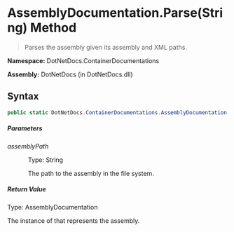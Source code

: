 # AssemblyDocumentation.Parse(String) Method
> Parses the assembly given its assembly and XML paths.

**Namespace:** DotNetDocs.ContainerDocumentations

**Assembly:** DotNetDocs (in DotNetDocs.dll)
## Syntax
```csharp
public static DotNetDocs.ContainerDocumentations.AssemblyDocumentation Parse(string assemblyPath);
```
##### Parameters
*assemblyPath*

&nbsp;&nbsp;&nbsp;&nbsp;&nbsp;&nbsp;&nbsp;&nbsp;&nbsp;&nbsp;&nbsp;&nbsp;Type: String

&nbsp;&nbsp;&nbsp;&nbsp;&nbsp;&nbsp;&nbsp;&nbsp;&nbsp;&nbsp;&nbsp;&nbsp;The path to the assembly in the file system.


##### Return Value
Type: AssemblyDocumentation

The instance of  that represents the assembly.

